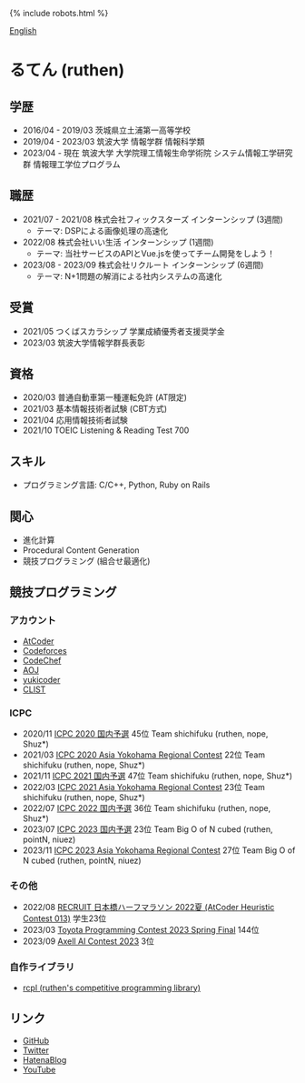 {% include robots.html %}

[English](https://ruthen71.github.io/en/)

# るてん (ruthen)

## 学歴
- 2016/04 - 2019/03 茨城県立土浦第一高等学校
- 2019/04 - 2023/03 筑波大学 情報学群 情報科学類
- 2023/04 - 現在 筑波大学 大学院理工情報生命学術院 システム情報工学研究群 情報理工学位プログラム

## 職歴
- 2021/07 - 2021/08 株式会社フィックスターズ インターンシップ (3週間)
    - テーマ: DSPによる画像処理の高速化
- 2022/08 株式会社いい生活 インターンシップ (1週間)
    - テーマ: 当社サービスのAPIとVue.jsを使ってチーム開発をしよう！
- 2023/08 - 2023/09 株式会社リクルート インターンシップ (6週間)
    - テーマ: N+1問題の解消による社内システムの高速化

## 受賞
- 2021/05 つくばスカラシップ 学業成績優秀者支援奨学金
- 2023/03 筑波大学情報学群長表彰

## 資格
- 2020/03 普通自動車第一種運転免許 (AT限定)
- 2021/03 基本情報技術者試験 (CBT方式)
- 2021/04 応用情報技術者試験
- 2021/10 TOEIC Listening & Reading Test 700

## スキル
- プログラミング言語: C/C++, Python, Ruby on Rails

## 関心
- 進化計算
- Procedural Content Generation
- 競技プログラミング (組合せ最適化)

## 競技プログラミング
### アカウント
- [AtCoder](https://atcoder.jp/users/ruthen71)
- [Codeforces](https://codeforces.com/profile/ruthen)
- [CodeChef](https://www.codechef.com/users/ruthen)
- [AOJ](https://onlinejudge.u-aizu.ac.jp/status/users/ruthen71)
- [yukicoder](https://yukicoder.me/users/14969)
- [CLIST](https://clist.by/coder/ruthen71)

### ICPC
- 2020/11 [ICPC 2020 国内予選](https://icpc.iisf.or.jp/2020-yokohama/domestic_result) 45位 Team shichifuku (ruthen, nope, Shuz*)
- 2021/03 [ICPC 2020 Asia Yokohama Regional Contest](https://icpc.iisf.or.jp/2020-yokohama/icpc-2020-yokohama-regional-standings) 22位 Team shichifuku (ruthen, nope, Shuz*)
- 2021/11 [ICPC 2021 国内予選](https://icpc.iisf.or.jp/2021-yokohama/standings/) 47位 Team shichifuku (ruthen, nope, Shuz*)
- 2022/03 [ICPC 2021 Asia Yokohama Regional Contest](https://icpc.iisf.or.jp/2021-yokohama/icpc-2021-yokohama-regional-standings) 23位 Team shichifuku (ruthen, nope, Shuz*)
- 2022/07 [ICPC 2022 国内予選](https://icpc.iisf.or.jp/2022-yokohama/domestic-results) 36位 Team shichifuku (ruthen, nope, Shuz*)
- 2023/07 [ICPC 2023 国内予選](https://icpc.iisf.or.jp/2023-yokohama/domestic/icpc-2023-result) 23位 Team Big O of N cubed (ruthen, pointN, niuez)
- 2023/11 [ICPC 2023 Asia Yokohama Regional Contest]() 27位 Team Big O of N cubed (ruthen, pointN, niuez)

### その他
- 2022/08 [RECRUIT 日本橋ハーフマラソン 2022夏 (AtCoder Heuristic Contest 013)](https://atcoder.jp/contests/ahc013) 学生23位
- 2023/03 [Toyota Programming Contest 2023 Spring Final](https://atcoder.jp/contests/toyota2023spring-final) 144位
- 2023/09 [Axell AI Contest 2023](https://atcoder.jp/contests/axell2023) 3位

### 自作ライブラリ
- [rcpl (ruthen's competitive programming library)](https://ruthen71.github.io/rcpl)

## リンク
- [GitHub](https://github.com/ruthen71)
- [Twitter](https://twitter.com/ruthen71)
- [HatenaBlog](https://ruthen.hatenablog.com)
- [YouTube](https://www.youtube.com/@ruthen71)
